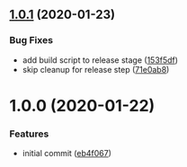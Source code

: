 ## [1.0.1](https://github.com/rocketbase-io/rollup-plugin-exec/compare/v1.0.0...v1.0.1) (2020-01-23)


### Bug Fixes

* add build script to release stage ([153f5df](https://github.com/rocketbase-io/rollup-plugin-exec/commit/153f5df89d064681f42406f72206a6c790463f42))
* skip cleanup for release step ([71e0ab8](https://github.com/rocketbase-io/rollup-plugin-exec/commit/71e0ab8f81bd727dde682ac81d34ae9169a434aa))

# 1.0.0 (2020-01-22)


### Features

* initial commit ([eb4f067](https://github.com/rocketbase-io/rollup-plugin-exec/commit/eb4f067a591fa5bc73d13bff730106fd0b0273ba))
